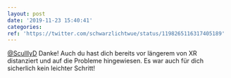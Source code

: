 ```yaml
---
layout: post
date: '2019-11-23 15:40:41'
categories: 
ref: 'https://twitter.com/schwarzlichtwue/status/1198265116317405189'
---
```

[@SculllyD](https://twitter.com/SculllyD) Danke! Auch du hast dich bereits vor längerem von XR distanziert und auf die Probleme hingewiesen. Es war auch für dich sicherlich kein leichter Schritt!